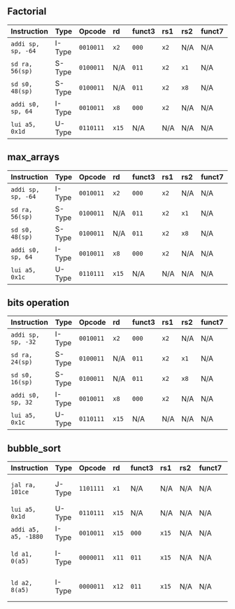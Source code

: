 ## Factorial

| Instruction | Type | Opcode | rd | funct3 | rs1 | rs2 | funct7 | Binary Immediate | Description |
|:---|:---|:---|:---|:---|:---|:---|:---|:---|:---|
| `addi sp, sp, -64` | I-Type | `0010011` | `x2` | `000` | `x2` | N/A | N/A | `111111000000` | $x2 = x2 + (-64)$ |
| `sd ra, 56(sp)` | S-Type | `0100011` | N/A | `011` | `x2` | `x1` | N/A | `imm[11:5]=0011100`<br>`imm[4:0]=10000` | $Memory[x2 + 56] = x1$ |
| `sd s0, 48(sp)` | S-Type | `0100011` | N/A | `011` | `x2` | `x8` | N/A | `imm[11:5]=0011000`<br>`imm[4:0]=10000` | $Memory[x2 + 48] = x8$ |
| `addi s0, sp, 64` | I-Type | `0010011` | `x8` | `000` | `x2` | N/A | N/A | `000001000000` | $x8 = x2 + 64$ |
| `lui a5, 0x1d` | U-Type | `0110111` | `x15`| N/A | N/A | N/A | N/A | `00000000000111010000` | $x15 = 0x1d \ll 12$ |

## max_arrays

| Instruction | Type | Opcode | rd | funct3 | rs1 | rs2 | funct7 | Binary Immediate | Description |
|:---|:---|:---|:---|:---|:---|:---|:---|:---|:---|
| `addi sp, sp, -64` | I-Type | `0010011` | `x2` | `000` | `x2` | N/A | N/A | `111111000000` | $x2 = x2 + (-64)$ |
| `sd ra, 56(sp)` | S-Type | `0100011` | N/A | `011` | `x2` | `x1` | N/A | `imm[11:5]=0011100`<br>`imm[4:0]=10000` | $Memory[x2 + 56] = x1$ |
| `sd s0, 48(sp)` | S-Type | `0100011` | N/A | `011` | `x2` | `x8` | N/A | `imm[11:5]=0011000`<br>`imm[4:0]=10000` | $Memory[x2 + 48] = x8$ |
| `addi s0, sp, 64` | I-Type | `0010011` | `x8` | `000` | `x2` | N/A | N/A | `000001000000` | $x8 = x2 + 64$ |
| `lui a5, 0x1c` | U-Type | `0110111` | `x15`| N/A | N/A | N/A | N/A | `0000000000011100` | $x15 = 0x1c \ll 12$ |

## bits operation
| Instruction | Type | Opcode | rd | funct3 | rs1 | rs2 | funct7 | Binary Immediate | Description |
|:---|:---|:---|:---|:---|:---|:---|:---|:---|:---|
| `addi sp, sp, -32` | I-Type | `0010011` | `x2` | `000` | `x2` | N/A | N/A | `11111100000` | $x2 = x2 + (-32)$ |
| `sd ra, 24(sp)` | S-Type | `0100011` | N/A | `011` | `x2` | `x1` | N/A | `imm[11:5]=0001100`<br>`imm[4:0]=01000` | $Memory[x2 + 24] = x1$ |
| `sd s0, 16(sp)` | S-Type | `0100011` | N/A | `011` | `x2` | `x8` | N/A | `imm[11:5]=0001000`<br>`imm[4:0]=00000` | $Memory[x2 + 16] = x8$ |
| `addi s0, sp, 32` | I-Type | `0010011` | `x8` | `000` | `x2` | N/A | N/A | `000000100000` | $x8 = x2 + 32$ |
| `lui a5, 0x1c` | U-Type | `0110111` | `x15`| N/A | N/A | N/A | N/A | `0000000000011100` | $x15 = 0x1c \ll 12$ |

## bubble_sort
| Instruction | Type | Opcode | rd | funct3 | rs1 | rs2 | funct7 | Binary Immediate | Description |
|:---|:---|:---|:---|:---|:---|:---|:---|:---|:---|
| `jal ra, 101ce` | J-Type | `1101111` | `x1` | N/A | N/A | N/A | N/A | `11011100010111111111` | $ra = pc + 4; pc = pc - 0x23c$ |
| `lui a5, 0x1d` | U-Type | `0110111` | `x15`| N/A | N/A | N/A | N/A | `0000000000011101` | $x15 = 0x1d \ll 12$ |
| `addi a5, a5, -1880` | I-Type | `0010011` | `x15` | `000` | `x15` | N/A | N/A | `100010101000` | $x15 = x15 + (-1880)$ |
| `ld a1, 0(a5)` | I-Type | `0000011` | `x11` | `011` | `x15` | N/A | N/A | `000000000000` | $x11 = Memory[x15 + 0]$ |
| `ld a2, 8(a5)` | I-Type | `0000011` | `x12` | `011` | `x15` | N/A | N/A | `000000001000` | $x12 = Memory[x15 + 8]$ |
